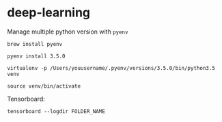 # deep-learning

Manage multiple python version with `pyenv`

`brew install pyenv`

`pyenv install 3.5.0`

`virtualenv -p /Users/youusername/.pyenv/versions/3.5.0/bin/python3.5 venv`

`source venv/bin/activate`

Tensorboard:

`tensorboard --logdir FOLDER_NAME`
